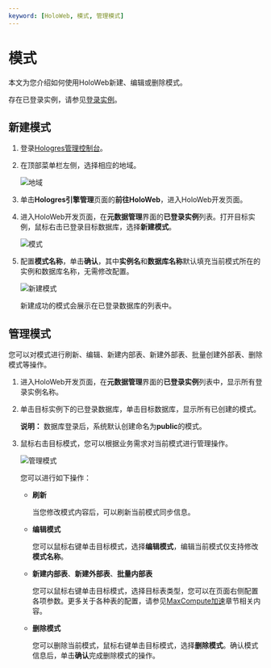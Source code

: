 ```yaml
---
keyword: [HoloWeb, 模式, 管理模式]
---
```


# 模式

本文为您介绍如何使用HoloWeb新建、编辑或删除模式。

存在已登录实例，请参见[登录实例](/intl.zh-CN/连接开发工具/HoloWeb/连接管理/登录实例.md)。

## 新建模式

1.  登录[Hologres管理控制台](https://hologram.console.aliyun.com/#/instance)。

2.  在顶部菜单栏左侧，选择相应的地域。

    ![地域](https://static-aliyun-doc.oss-accelerate.aliyuncs.com/assets/img/zh-CN/4547818061/p141749.png)

3.  单击**Hologres引擎管理**页面的**前往HoloWeb**，进入HoloWeb开发页面。

4.  进入HoloWeb开发页面，在**元数据管理**界面的**已登录实例**列表。打开目标实例，鼠标右击已登录目标数据库，选择**新建模式**。

    ![模式](https://static-aliyun-doc.oss-accelerate.aliyuncs.com/assets/img/zh-CN/4984790261/p273740.png)

5.  配置**模式名称**，单击**确认**，其中**实例名**和**数据库名称**默认填充当前模式所在的实例和数据库名称，无需修改配置。

    ![新建模式](https://static-aliyun-doc.oss-accelerate.aliyuncs.com/assets/img/zh-CN/4984790261/p273741.png)

    新建成功的模式会展示在已登录数据库的列表中。


## 管理模式

您可以对模式进行刷新、编辑、新建内部表、新建外部表、批量创建外部表、删除模式等操作。

1.  进入HoloWeb开发页面，在**元数据管理**界面的**已登录实例**列表中，显示所有登录实例名称。

2.  单击目标实例下的已登录数据库，单击目标数据库，显示所有已创建的模式。

    **说明：** 数据库登录后，系统默认创建命名为**public**的模式。

3.  鼠标右击目标模式，您可以根据业务需求对当前模式进行管理操作。

    ![管理模式](https://static-aliyun-doc.oss-accelerate.aliyuncs.com/assets/img/zh-CN/4984790261/p273747.png)

    您可以进行如下操作：

    -   **刷新**

        当您修改模式内容后，可以刷新当前模式同步信息。

    -   **编辑模式**

        您可以鼠标右键单击目标模式，选择**编辑模式**，编辑当前模式仅支持修改**模式名称**。

    -   **新建内部表**、**新建外部表**、**批量内部表**

        您可以鼠标右键单击目标模式，选择目标表类型，您可以在页面右侧配置各项参数。更多关于各种表的配置，请参见[MaxCompute加速](/intl.zh-CN/连接开发工具/HoloWeb/连接管理/MaxCompute加速/外部表.md)章节相关内容。

    -   **删除模式**

        您可以删除当前模式，鼠标右键单击目标模式，选择**删除模式**。确认模式信息后，单击**确认**完成删除模式的操作。


